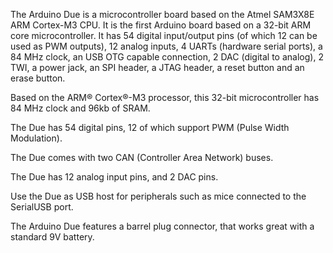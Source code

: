 <FeatureDescription>

The Arduino Due is a microcontroller board based on the Atmel SAM3X8E ARM Cortex-M3 CPU. It is the first Arduino board based on a 32-bit ARM core microcontroller. It has 54 digital input/output pins (of which 12 can be used as PWM outputs), 12 analog inputs, 4 UARTs (hardware serial ports), a 84 MHz clock, an USB OTG capable connection, 2 DAC (digital to analog), 2 TWI, a power jack, an SPI header, a JTAG header, a reset button and an erase button.

</FeatureDescription>

<FeatureList>

<Feature title="32-bit ARM core" image="core">

Based on the ARM® Cortex®-M3 processor, this 32-bit microcontroller has 84 MHz clock and 96kb of SRAM.

</Feature>

<Feature title="54 digital pins" image="hw-pin">

The Due has 54 digital pins, 12 of which support PWM (Pulse Width Modulation).

</Feature>

<Feature title="CAN support" image="communication">

The Due comes with two CAN (Controller Area Network) buses.

</Feature>

<Feature title="Analog pins" image="hw-pin">

The Due has 12 analog input pins, and 2 DAC pins.

</Feature>

<Feature title="Keyboard / Mouse support" image="usb">

Use the Due as USB host for peripherals such as mice connected to the SerialUSB port.
<FeatureWrapper>
  <FeatureLink variant="primary" title="Documentation" url="/tutorials/due/keyboard-controller"/>
  <FeatureLink variant="secondary" title="Library" url="https://www.arduino.cc/reference/en/libraries/usbhost/"/>
</FeatureWrapper>
</Feature>

<Feature title="Battery Connector" image="power">

The Arduino Due features a barrel plug connector, that works great with a standard 9V battery.

</Feature>

</FeatureList>

